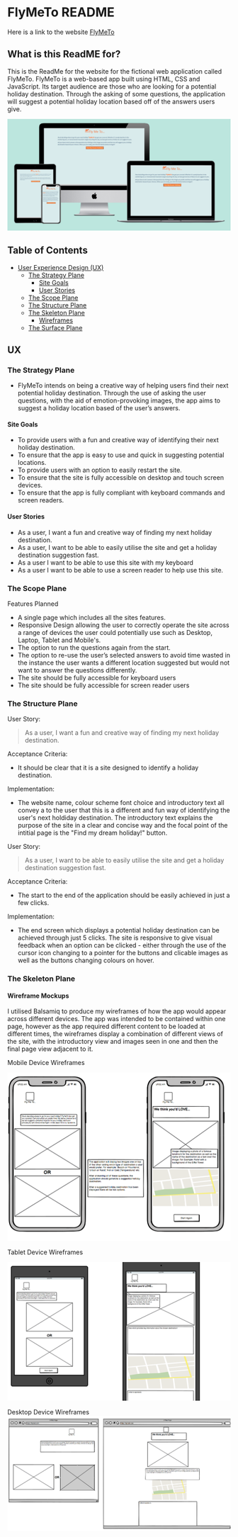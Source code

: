 # FlyMeTo README
Here is a link to the website [FlyMeTo](https://8000-alikarimini-milestonepr-wq06ezr4i1m.ws-eu46.gitpod.io/index.html)

## What is this ReadME for?
This is the ReadMe for the website for the fictional web application called FlyMeTo. FlyMeTo is a web-based app built using HTML, CSS and JavaScript. Its target audience are those who are looking for a potential holiday destination. Through the asking of some questions, the application will suggest a potential holiday location based off of the answers users give. 

![Mockup](assets/markup/mockup-flymeto.PNG)

## Table of Contents
* [User Experience Design (UX)](#UX)
    * [The Strategy Plane](#The-Strategy-Plane)
        * [Site Goals](#Site-Goals)
        * [User Stories](#User-Stories)
    * [The Scope Plane](#The-Scope-Plane)
    * [The Structure Plane](#The-Structure-Plane)
    * [The Skeleton Plane](#The-Skeleton-Plane)
        * [Wireframes](#Wireframe-mockups)
    * [The Surface Plane](#The-Surface-Plane)

## UX

### The Strategy Plane
* FlyMeTo intends on being a creative way of helping users find their next potential holiday destination. Through the use of asking the user questions, with the aid of emotion-provoking images, the app aims to suggest a holiday location based of the user’s answers.

#### Site Goals
* To provide users with a fun and creative way of identifying their next holiday destination.
* To ensure that the app is easy to use and quick in suggesting potential locations.
* To provide users with an option to easily restart the site.
* To ensure that the site is fully accessible on desktop and touch screen devices.
* To ensure that the app is fully compliant with keyboard commands and screen readers.

#### User Stories
* As a user, I want a fun and creative way of finding my next holiday destination.
* As a user, I want to be able to easily utilise the site and get a holiday destination suggestion fast.
* As a user I want to be able to use this site with my keyboard
* As a user I want to be able to use a screen reader to help use this site.

### The Scope Plane
Features Planned
* A single page which includes all the sites features. 
* Responsive Design allowing the user to correctly operate the site across a range of devices the user could potentially use such as Desktop, Laptop, Tablet and Mobile's.
* The option to run the questions again from the start.
* The option to re-use the user’s selected answers to avoid time wasted in the instance the user wants a different location suggested but would not want to answer the questions differently.
* The site should be fully accessible for keyboard users
* The site should be fully accessible for screen reader users

### The Structure Plane
User Story:

> As a user, I want a fun and creative way of finding my next holiday destination.

Acceptance Criteria:
* It should be clear that it is a site designed to identify a holiday destination.

Implementation:
* The website name, colour scheme font choice and introductory text all convey a to the user that this is a different and fun way of identifying the user's next holdiday destination. The  introductory text explains the purpose of the site in a clear and concise way and the focal point of the intitial page is the "Find my dream holiday!" button.

User Story:

> As a user, I want to be able to easily utilise the site and get a holiday destination suggestion fast.

Acceptance Criteria:
* The start to the end of the application should be easily achieved in just a few clicks. 

Implementation:
* The end screen which displays a potential holiday destination can be achieved through just 5 clicks. The site is responsive to give visual feedback when an option can be clicked - either through the use of the cursor icon changing to a pointer for the buttons and clicable images as well as the buttons changing colours on hover. 



### The Skeleton Plane
#### Wireframe Mockups 
I utilised Balsamiq to produce my wireframes of how the app would appear across different devices. The app was intended to be contained within one page, however as the app required different content to be loaded at different times, the wireframes display a combination of different views of the site, with the introductory view and images seen in one and then the final page view adjacent to it.

Mobile Device Wireframes 
 
 ![Mobile Device Wireframes](assets/wireframes/wireframe-mobile.PNG)

Tablet Device Wireframes

 ![Tablet Device Wireframes](assets/wireframes/wireframe-tablet.PNG)

Desktop Device Wireframes
 ![Desktop Device Wireframes](assets/wireframes/wireframe-desktop.PNG)

